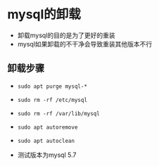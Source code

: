# mysql的卸载

- 卸载mysql的目的是为了更好的重装
- mysql如果卸载的不干净会导致重装其他版本不行

## 卸载步骤

- `sudo apt purge mysql-*`
- `sudo rm -rf /etc/mysql`
- `sudo rm -rf /var/lib/mysql`
- `sudo apt autoremove`
- `sudo apt autoclean`

- 测试版本为mysql 5.7 

 

